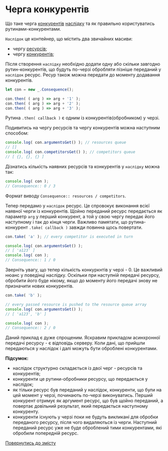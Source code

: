 # Черга конкурентів

Що таке черга [конкурентів](../concept/Competitor.md#конкурент) [наслідку](../concept/Consequence.md#наслідок) та як правильно
користуватись рутинами-конкурентами.

`Наслідок` це контейнер, що містить два звичайних масиви:
- чергу [ресурсів](../concept/Resource.md#ресурс);
- чергу [конкурентів](../concept/Competitor.md#конкурент);

Після створення `наслідку` необхідно додати одну або скільки завгодно рутин-конкурентів, що будуть по-черзі обробляти пізніше
переданий у `наслідок` ресурс. Ресур також можна передати до моменту додавання конкурентів.
```js
let con = new _.Consequence();

con.then( ( arg ) => arg + '1' );
con.then( ( arg ) => arg + '2' );
con.then( ( arg ) => arg + '3' );
```
Рутина `.then( callback )` є одним із конкурентів(обробником) у черзі.

Подивитись на чергу ресурсів та чергу конкурентів можна наступним способом:
```js
console.log( con.argumentsGet() ); // resources queue
// []
console.log( con.competitorsGet() ); // competitors queue
// [ {}, {}, {} ]
```

Дізнатись кількість наявних ресурсів та конкурентів у `наслідку` можна так:
```js
console.log( con );
// Consequence:: 0 / 3
```
Формат виводу `Consequence:: resources / competitors`.

Тепер передамо у `наслідок` ресурс. Це спровокує виконання всієї наявної черги із конкурентів. Щойно переданий ресурс
передається як параметр `arg` у перший конкурент, а той у свою чергу передає його наступному і так до кінця черги.
Важливо памятати, що рутина-конкурент `.take( callback )` завжди повинна щось повертати.
```js
con.take( 'a' ); // every competitor is executed in turn

console.log( con.argumentsGet() );
// [ 'a123' ]
console.log( con );
// Consequence:: 1 / 0
```
Зверніть увагу, що тепер кількість конкуркнтів у черзі - 0. Це важливий нюанс у поведінці наслідку. Оскільки при наступній
передачі ресурсу, обробити його буде нікому, якщо до моменту його передачі знову не призначити нових конкурентів. 
```js
con.take( 'b' );

// every passed resource is pushed to the resource queue array
console.log( con.argumentsGet() );
// [ 'a123', 'b' ]

console.log( con );
// Consequence:: 2 / 0
```
Даний приклад є дуже спрощеним. Яскравим прикладом асинхронної передачі ресурсу - є відповідь серверу. Коли дані, що прийшли
передаються у наслідок і далі можуть бути оброблені конкурентами.

**Підсумок:**

- наслідок структурно складається із двої черг - ресурсів та конкурентів;
- конкуренти це рутини-обробники ресурсу, що передається у наслідок;
- як тільки ресурс був переданий у наслідок, конкуренти, що були на цей момент у черзі, починають по-черзі виконуватись.
  Перший конкурент отримує як аргумент ресурс, що був щойно переданий, а повертає довільний результат, який передається
  наступному конкуренту.
- конкуренти існують у черзі поки не будуть викликані для обробки переданого ресурсу, після чого видаляються із черги.
  Наступний переданий ресурс уже не буде оброблений тими конкурентами, які обробили попередній ресурс.

[Повернутись до змісту](../README.md#туторіали)
